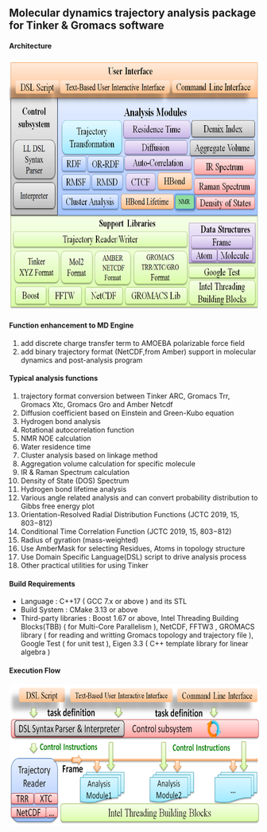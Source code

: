 ## Molecular dynamics trajectory analysis package for Tinker & Gromacs software

#### Architecture
<img src="doc/Architecture.png" alt="Software Architecture" title="Software Architecture" width="700" height="503" />


#### Function enhancement to MD Engine

1. add discrete charge transfer term to AMOEBA polarizable force field
2. add binary trajectory format (NetCDF,from Amber) support in molecular dynamics and post-analysis program

#### Typical analysis functions
 
1.   trajectory format conversion between Tinker ARC, Gromacs Trr, Gromacs Xtc, Gromacs Gro and Amber Netcdf
2.   Diffusion coefficient based on Einstein and Green-Kubo equation
3.   Hydrogen bond analysis
4.   Rotational autocorrelation function
5.   NMR NOE calculation
6.   Water residence time
7.   Cluster analysis based on linkage method
8.   Aggregation volume calculation for specific molecule
9.   IR & Raman Spectrum calculation
10.  Density of State (DOS) Spectrum
11.  Hydrogen bond lifetime analysis
12.  Various angle related analysis and can convert probability distribution to Gibbs free energy plot
13.  Orientation-Resolved Radial Distribution Functions (JCTC 2019, 15, 803−812)
14.  Conditional Time Correlation Function (JCTC 2019, 15, 803−812)
15.  Radius of gyration (mass-weighted)
16.  Use AmberMask for selecting Residues, Atoms in topology structure
17.  Use Domain Specific Language(DSL) script to drive analysis process 
18.  Other practical utilities for using Tinker

#### Build Requirements
- Language : C++17 ( GCC 7.x or above ) and its STL
- Build System :  CMake 3.13 or above
- Third-party libraries :  Boost 1.67 or above,
                           Intel Threading Building Blocks(TBB) ( for Multi-Core Parallelism ), 
                           NetCDF,  FFTW3 , 
                           GROMACS library ( for reading and writting Gromacs topology and trajectory file ),
                           Google Test ( for unit test ),
                           Eigen 3.3 ( C++ template library for linear algebra )
                           
#### Execution Flow
<img src="doc/ExecutionFlow.png" alt="Software Execution Flow" title="Software Execution Flow" width="700" height="285" />


                           

 
